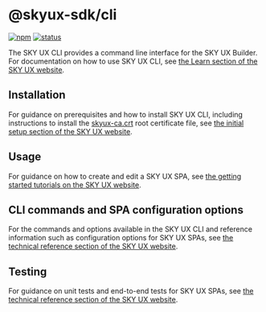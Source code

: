 # @skyux-sdk/cli

[![npm](https://img.shields.io/npm/v/@blackbaud/skyux-cli.svg)](https://www.npmjs.com/package/@blackbaud/skyux-cli)
[![status](https://travis-ci.org/blackbaud/skyux-cli.svg?branch=master)](https://travis-ci.org/blackbaud/skyux-cli)

The SKY UX CLI provides a command line interface for the SKY UX Builder. For documentation on how to use SKY UX CLI, see [the Learn section of the SKY UX website](https://developer.blackbaud.com/skyux2/learn).

## Installation

For guidance on prerequisites and how to install SKY UX CLI, including instructions to install the [skyux-ca.crt](https://raw.githubusercontent.com/blackbaud/skyux-builder/master/ssl/skyux-ca.crt) root certificate file, see [the initial setup section of the SKY UX website](https://developer.blackbaud.com/skyux2/learn/get-started/2.-initial-setup).

## Usage

For guidance on how to create and edit a SKY UX SPA, see [the getting started tutorials on the SKY UX website](https://developer.blackbaud.com/skyux2/learn/get-started).

## CLI commands and SPA configuration options

For the commands and options available in the SKY UX CLI and reference information such as configuration options for SKY UX SPAs, see [the technical reference section of the SKY UX website](https://developer.blackbaud.com/skyux2/learn/reference/cli-commands).

## Testing

For guidance on unit tests and end-to-end tests for SKY UX SPAs, see [the technical reference section of the SKY UX website](https://developer.blackbaud.com/skyux2/learn/reference/tests).

